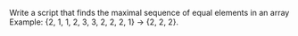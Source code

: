 Write a script that finds the maximal sequence of
equal elements in an array
</br> Example: {2, 1, 1, 2, 3, 3, 2, 2, 2, 1} -> {2, 2, 2}.
